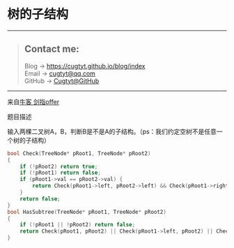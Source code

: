 # 树的子结构

---
> ## Contact me:
> Blog -> <https://cugtyt.github.io/blog/index>  
> Email -> <cugtyt@qq.com>  
> GitHub -> [Cugtyt@GitHub](https://github.com/Cugtyt)

---

来自[牛客 剑指offer](https://www.nowcoder.com/)

题目描述

输入两棵二叉树A，B，判断B是不是A的子结构。（ps：我们约定空树不是任意一个树的子结构）

``` c++
bool Check(TreeNode* pRoot1, TreeNode* pRoot2)
{
    if (!pRoot2) return true;
    if (!pRoot1) return false;
    if (pRoot1->val == pRoot2->val) {
        return Check(pRoot1->left, pRoot2->left) && Check(pRoot1->right, pRoot2->right);
    }
    return false;
}
bool HasSubtree(TreeNode* pRoot1, TreeNode* pRoot2)
{
    if (!pRoot1 || !pRoot2) return false;
    return Check(pRoot1, pRoot2) || Check(pRoot1->left, pRoot2) || Check(pRoot1->right, pRoot2);
}
```

